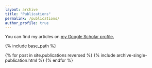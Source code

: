 ```yaml
---
layout: archive
title: "Publications"
permalink: /publications/
author_profile: true
---
```



You can find my articles on <u><a href="{https://scholar.google.com/citations?user=jQWO9kgAAAAJ&hl=en}">my Google Scholar profile</a>.</u>


{% include base_path %}

{% for post in site.publications reversed %}
  {% include archive-single-publication.html %}
{% endfor %}
